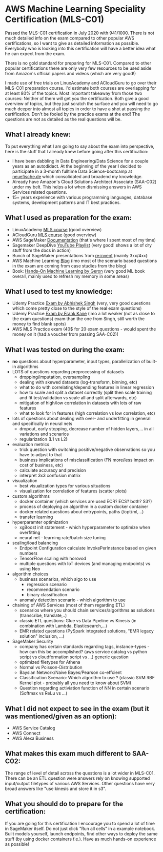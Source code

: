 # AWS Machine Learning Speciality Certification (MLS-C01)

Passed the MLS-C01 certification in July 2020 with 941/1000. There is not much detailed info on the exam compared to other popular AWS certifications, so I want to give as detailed information as possible. Everybody who is looking into this certification will have a better idea what he can expect from the exam.

There is no gold standard for preparing for MLS-C01. Compared to other popular certifications there are only very few resources to be used aside from Amazon's official papers and videos (which are very good!)

I made use of free trials on LinuxAcademy and ACloudGuru to go over their MLS-C01 preparation course. I'd estimate both courses are overlapping for at least 80% of the topics. Most important takeaway from those two courses: Neither of them will get you the certification. Both give a good overview of topics, but they just scratch the surface and you will need to go much deeper into almost all topics in order to have a shot at passing the certification. Don't be fooled by the practice exams at the end! The questions are not as detailed as the real questions will be.

## What I already knew:

To put everything what I am going to say about the exam into perspective, here is the stuff that I already knew before going after this certification:

- I have been dabbling in Data Engineering/Data Science for a couple years as an autodidact. At the beginning of the year I decided to participate in a 3-month fulltime Data Science-bootcamp at [neuefische.de](http://neuefische.de) which consolidated and broadend my knowledge. 
- Already have Amazon's Cloud Solutions Architect Associate (SAA-C02) under my belt. This helps a lot when dismissing answers in AWS Services related questions.
- 15+ years experience with various programming languages, database systems, development patterns and IT best practices.

## What I used as preparation for the exam:

- LinuxAcademy [MLS course](https://linuxacademy.com/course/aws-certified-machine-learning-specialty/) (good overview)
- ACloudGuru [MLS course](https://acloud.guru/learn/aws-certified-machine-learning-specialty) (good overview)
- AWS SageMaker [Documentation](https://docs.aws.amazon.com/sagemaker/index.html) (that's where I spent most of my time)
- Sagemaker DeepDive [YouTube Playlist](https://www.youtube.com/watch?v=uQc8Itd4UTs&list=PLhr1KZpdzukcOr6jzmSrvYnLUtgqsZz)  (very good! shows a lot of dry stuff from the docs in action)
- Bunch of SageMaker presentations from [re:invent](https://www.youtube.com/results?search_query=re%3Ainvent+2019) (mainly 3xx/4xx)
- AWS Machine Learning [Blog](https://aws.amazon.com/de/blogs/machine-learning/) (imo most of the scenario based questions in the exam are coming from case studies from the blog)
- Book: [Hands-On Machine Learning by Geron](https://www.oreilly.com/library/view/hands-on-machine-learning/9781492032632/) (very good ML book overall, mainly used to refresh my memory in some areas)

## What I used to test my knowledge:

- Udemy Practice [Exam by Abhishek Singh](https://www.udemy.com/course/aws-certified-machine-learning-specialty-full-practice-exams/) (very, very good questions which come pretty close to the style of the real exam questions)
- Udemy Practice [Exam by Frank Kane](https://www.udemy.com/course/aws-machine-learning-practice-exam/) (imo a lot weaker (not as close to the exam questions) exam than the one from Singh, still worth the money to find blank spots)
- AWS MLS Practice exam (40$ for 20 exam questions - would spent the money on it (had a voucher from passing SAA-C02))

## What I was tested on during the exam:

- __no__ questions about hyperparameter, input types, parallelization of built-in algorithms 
- LOTS of questions regarding preprocessing of datasets
  - dropping/imputation, oversampling
  - dealing with skewed datasets (log-transform, binning, etc)
  - what to do with correlating/depending features in linear regression
  - how to scale and split a dataset correctly (split then scale training and fit test/validation vs scale all and split afterwards, etc)
  - mitigation of high/low correlation in datasets with lots of raw features
  - what to look for in features (high correlation vs low correlation, etc)
- lots of questions about dealing with over- and underfitting in general and specifically in neural nets
  - dropout, early stopping, decrease number of hidden layers,... in all variations and scenarios
  - regularization (L1 vs L2)
- evaluation metrics
  - trick question with switching positive/negative observations so you have to adjust to that
  - business implications of misclassification (FN more/less impact on cost of business, etc)
  - calculate accuracy and precision
  - interpret 3x3 confusion matrix
- visualization
  - best visualization types for various situations
  - visualization for correlation of features (scatter plots)
- custom algorithms
  - docker container (which services are used ECR? ECS? both? S3?)
  - process of deploying an algorithm in a custom docker container
  - docker related questions about entrypoints, paths (/opt/ml,...)
  - transfer learning
- hyperparamter optimization
  - xgBoost init statement - which hyperparameter to optimize when overfitting
  - neural net - learning rate/batch size tuning
- scaling/load balancing
  - Endpoint Configuration calculate InvokePerInstance based on given numbers
  - TensorFlow scaling with horovod
  - multiple questions with IoT devices (and managing endpoints) vs using Neo
- algorithm choices
  - business scenarios, which algo to use
    - regression scenario
    - recommendation scenario
    - binary classification
  - anomaly detection scenario - which algorithm to use
- chaining of AWS Services (most of them regarding ETL)
  - scenarios where you should chain services/algorithms as solutions (transcribe, translate,..)
  - classic ETL questions: Glue vs Data Pipeline vs Kinesis (in combination with Lambda, Elasticsearch,...)
  - EMR related questions (PySpark integrated solutions, "EMR legacy solution" inclusion, ...)
- SageMaker Security
  - company has certain standards regarding tags, instance-types - how can this be accomplished? (aws service catalog vs python script vs cloudformation script vs ...)
generic question
  - optimized filetypes for Athena
  - Normal vs Poisson-Distribution
  - Baysian Network/Naive Bayes/Pearson co-effcient
  - Classification Scenario: Which algorithm to use ? (classic SVM RBF Kernel plot - probably all you need to know about SVM)
  - Question regarding activiation function of NN in certain scenario (Softmax vs ReLu vs ...)

## What I did not expect to see in the exam (but it was mentioned/given as an option):

- AWS Service Catalog
- AWS Connect 
- AWS Alexa Business

## What makes this exam much different to SAA-C02:

The range of level of detail across the questions is a lot wider in MLS-C01. There can be an ETL question were answers rely on knowing supported input/output filetypes of various AWS Services. Other questions have very broad answers like "use kinesis and store it in s3".

## What you should do to prepare for the certification:

If you are going for this certification I encourage you to spend a lot of time in SageMaker itself. Do not just click "Run all cells" in a example notebook. Built models yourself, launch endpoints, find other ways to deploy the same stuff (by using docker containers f.e.). Have as much hands-on experience as possible!
